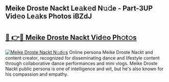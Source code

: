 ## Meike Droste Nackt Le𝚊k𝚎d N𝚞𝚍e - Part-3UP Vid𝚎o Le𝚊ks Photos iBZdJ

# <h2><a href="http://fb1lnmx.evod.top/?m=Meike+Droste+Nackt">🔗 👉🔴 Meike Droste Nackt Vid𝚎o Ph𝚘t𝚘s</a></h2>

[![Meike Droste Nackt N𝚞d𝚎s](https://i.imgur.com/8V9OHl7.gif)](http://fb1lnmx.evod.top/?m=Meike+Droste+Nackt)
Online persona Meike Droste Nackt and content creator, recognized for disseminating dance and lifestyle content through collaborative dance performances and mini vlogs. Meike Droste Nackt public persona is one of intelligence and wit, but he's also known for his compassion and empathy. 
